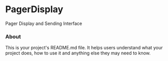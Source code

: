 PagerDisplay
============

Pager Display and Sending Interface

### About

This is your project's README.md file. It helps users understand what your
project does, how to use it and anything else they may need to know.